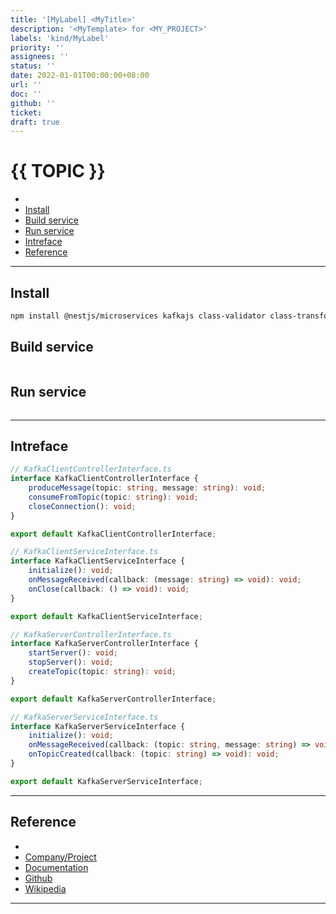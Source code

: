 ```yaml
---
title: '[MyLabel] <MyTitle>'
description: '<MyTemplate> for <MY_PROJECT>'
labels: 'kind/MyLabel'
priority: ''
assignees: ''
status: ''
date: 2022-01-01T00:00:00+08:00
url: ''
doc: ''
github: ''
ticket:
draft: true
---
```


# {{ TOPIC }} <!-- omit in toc -->

- [](#)
- [Install](#install)
- [Build service](#build-service)
- [Run service](#run-service)
- [Intreface](#intreface)
- [Reference](#reference)

---

## [](<URL>)

## Install

```bash
npm install @nestjs/microservices kafkajs class-validator class-transformer
```

## Build service

```bash

```

## Run service

```bash

```

---

## Intreface

```typescript
// KafkaClientControllerInterface.ts
interface KafkaClientControllerInterface {
    produceMessage(topic: string, message: string): void;
    consumeFromTopic(topic: string): void;
    closeConnection(): void;
}

export default KafkaClientControllerInterface;
```

```typescript
// KafkaClientServiceInterface.ts
interface KafkaClientServiceInterface {
    initialize(): void;
    onMessageReceived(callback: (message: string) => void): void;
    onClose(callback: () => void): void;
}

export default KafkaClientServiceInterface;
```

```typescript
// KafkaServerControllerInterface.ts
interface KafkaServerControllerInterface {
    startServer(): void;
    stopServer(): void;
    createTopic(topic: string): void;
}

export default KafkaServerControllerInterface;
```

```typescript
// KafkaServerServiceInterface.ts
interface KafkaServerServiceInterface {
    initialize(): void;
    onMessageReceived(callback: (topic: string, message: string) => void): void;
    onTopicCreated(callback: (topic: string) => void): void;
}

export default KafkaServerServiceInterface;
```

---

## Reference

- [](<URL>)
- [Company/Project](<https://{{ GITHUB_PROJECT }}.io/>)
- [Documentation](<https://{{ GITHUB_PROJECT }}.io/doc>)
- [Github](<https://github.com/{{ GITHUB_USER }}/{{ GITHUB_PROJECT }}>)
- [Wikipedia](<https://en.wikipedia.org/wiki/{{ TOPIC }}>)

---
